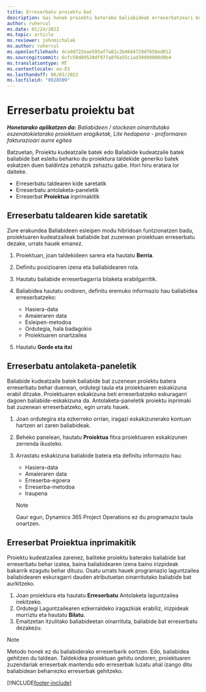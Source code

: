 ```yaml
---
title: Erreserbatu proiektu bat
description: Gai honek proiektu baterako baliabideak erreserbatzeari buruzko informazioa ematen du.
author: ruhercul
ms.date: 01/24/2022
ms.topic: article
ms.reviewer: johnmichalak
ms.author: ruhercul
ms.openlocfilehash: dca9d722eae595af7a81c2b4684729d7658ed012
ms.sourcegitcommit: 6cfc50d89528df977a8f6a55c1ad39d99800d9b4
ms.translationtype: MT
ms.contentlocale: eu-ES
ms.lasthandoff: 06/03/2022
ms.locfileid: "8928509"
---
```

# <a name="book-to-a-project"></a>Erreserbatu proiektu bat

_**Honetarako aplikatzen da:** Baliabideen / stockean oinarritutako eszenatokietarako proiektuen eragiketak, Lite hedapena - proformaren fakturazioari aurre egitea_

Batzuetan, Proiektu kudeatzaile batek edo Baliabide kudeatzaile batek baliabide bat esleitu beharko du proiektura taldekide generiko batek eskatzen duen baldintza zehatzik zehaztu gabe. Hori hiru eratara lor daiteke.

- Erreserbatu taldearen kide saretatik
- Erreserbatu antolaketa-paneletik
- Erreserbat **Proiektua** inprimakitik

## <a name="book-from-the-team-member-grid"></a>Erreserbatu taldearen kide saretatik

Zure erakundea Baliabideen esleipen modu hibridoan funtzionatzen badu, proiektuaren kudeatzaileak baliabide bat zuzenean proiektuan erreserbatu dezake, urrats hauek emanez.

1. Proiektuan, joan taldekideen sarera eta hautatu **Berria**.
2. Definitu posizioaren izena eta baliabidearen rola.
3. Hautatu baliabide erreserbagarria bilaketa erabilgarritik.
4. Baliabidea hautatu ondoren, definitu eremuko informazio hau baliabidea erreserbatzeko:

    - Hasiera-data
    - Amaieraren data
    - Esleipen-metodoa
    - Ordutegia, hala badagokio
    - Proiektuaren onartzailea

6. Hautatu **Gorde eta itxi**

## <a name="book-from-the-schedule-board"></a>Erreserbatu antolaketa-paneletik

Baliabide kudeatzaile batek baliabide bat zuzenean proiektu batera erreserbatu behar duenean, ordutegi taula eta proiektuaren eskakizuna erabil ditzake. Proiektuaren eskakizuna beti erreserbatzeko eskuragarri dagoen baliabide-eskakizuna da. Antolaketa-paneletik proiektu inprimaki bat zuzenean erreserbatzeko, egin urrats hauek.

1. Joan ordutegira eta ezkerreko orrian, iragazi eskakizunerako kontuan hartzen ari zaren baliabideak.
2. Beheko panelean, hautatu **Proiektua** fitxa proiektuaren eskakizunen zerrenda ikusteko.
3. Arrastatu eskakizuna baliabide batera eta definitu informazio hau:

    - Hasiera-data
    - Amaieraren data
    - Erreserba-egoera
    - Erreserba-metodoa
    - Iraupena
   
   > [!NOTE]
   > Gaur egun, Dynamics 365 Project Operations ez du programazio taula onartzen.   

## <a name="book-from-the-project-form"></a>Erreserbat Proiektua inprimakitik

Proiektu kudeatzailea zarenez, baliteke proiektu baterako baliabide bat erreserbatu behar izatea, baina baliabidearen izena baino irizpideak bakarrik ezagutu behar dituzu. Osatu urrats hauek programazio laguntzailea baliabidearen eskuragarri dauden atributuetan oinarritutako baliabide bat aurkitzeko. 

1. Joan proiektura eta hautatu **Erreserbatu** Antolaketa laguntzailea irekitzeko.
2. Ordutegi Laguntzailearen ezkerraldeko iragazkiak erabiliz, irizpideak murriztu eta hautatu **Bilatu**.
3. Emaitzetan itzulitako baliabideetan oinarrituta, baliabide bat erreserbatu dezakezu.

> [!NOTE]
> Metodo honek ez du baliabiderako erreserbarik sortzen. Edo, baliabidea gehitzen du taldean. Taldekidea proiektuan gehitu ondoren, proiektuaren zuzendariak erreserbak mantendu edo erreserbak luzatu ahal izango ditu baliabidean beharrezko erreserbak gehitzeko.


[!INCLUDE[footer-include](../includes/footer-banner.md)]
